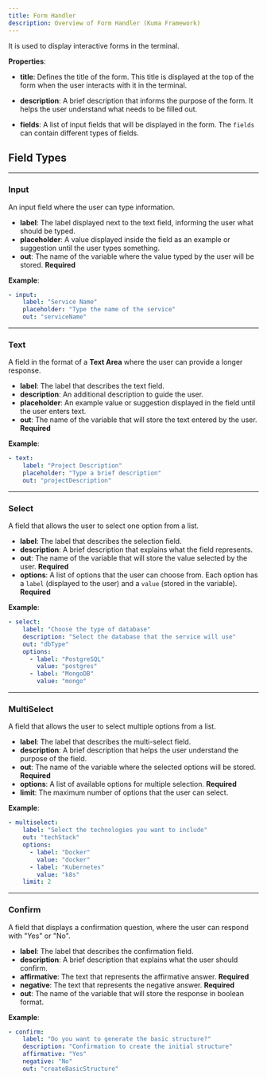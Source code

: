 ```yaml
---
title: Form Handler
description: Overview of Form Handler (Kuma Framework)
---
```



It is used to display interactive forms in the terminal.

**Properties**:

- **title**: Defines the title of the form. This title is displayed at the top of the form when the user interacts with it in the terminal.


- **description**: A brief description that informs the purpose of the form. It helps the user understand what needs to be filled out.


- **fields**: A list of input fields that will be displayed in the form. The `fields` can contain different types of fields.

## Field Types

---

### Input
An input field where the user can type information.

- **label**: The label displayed next to the text field, informing the user what should be typed.
- **placeholder**: A value displayed inside the field as an example or suggestion until the user types something.
- **out**: The name of the variable where the value typed by the user will be stored. **Required**

**Example**:
```yaml
- input:
    label: "Service Name"
    placeholder: "Type the name of the service"
    out: "serviceName"
```

---


  ### Text
  A field in the format of a **Text Area** where the user can provide a longer response.

  - **label**: The label that describes the text field.
  - **description**: An additional description to guide the user.
  - **placeholder**: An example value or suggestion displayed in the field until the user enters text.
  - **out**: The name of the variable that will store the text entered by the user. **Required**

  **Example**:
  ```yaml
  - text:
      label: "Project Description"
      placeholder: "Type a brief description"
      out: "projectDescription"
  ```

---

  ### Select
  A field that allows the user to select one option from a list.

  - **label**: The label that describes the selection field.
  - **description**: A brief description that explains what the field represents.
  - **out**: The name of the variable that will store the value selected by the user. **Required**
  - **options**: A list of options that the user can choose from. Each option has a `label` (displayed to the user) and a `value` (stored in the variable). **Required**

  **Example**:
  ```yaml
  - select:
      label: "Choose the type of database"
      description: "Select the database that the service will use"
      out: "dbType"
      options:
        - label: "PostgreSQL"
          value: "postgres"
        - label: "MongoDB"
          value: "mongo"
  ```

---

  ### MultiSelect
  A field that allows the user to select multiple options from a list.

  - **label**: The label that describes the multi-select field.
  - **description**: A brief description that helps the user understand the purpose of the field.
  - **out**: The name of the variable where the selected options will be stored. **Required**
  - **options**: A list of available options for multiple selection. **Required**
  - **limit**: The maximum number of options that the user can select.

  **Example**:
  ```yaml
  - multiselect:
      label: "Select the technologies you want to include"
      out: "techStack"
      options:
        - label: "Docker"
          value: "docker"
        - label: "Kubernetes"
          value: "k8s"
      limit: 2
  ```

---

  ### Confirm
  A field that displays a confirmation question, where the user can respond with "Yes" or "No".

  - **label**: The label that describes the confirmation field.
  - **description**: A brief description that explains what the user should confirm.
  - **affirmative**: The text that represents the affirmative answer. **Required**
  - **negative**: The text that represents the negative answer. **Required**
  - **out**: The name of the variable that will store the response in boolean format.

  **Example**:
  ```yaml
  - confirm:
      label: "Do you want to generate the basic structure?"
      description: "Confirmation to create the initial structure"
      affirmative: "Yes"
      negative: "No"
      out: "createBasicStructure"
  ```